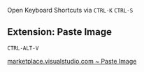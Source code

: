 Open Keyboard Shortcuts via `CTRL-K` `CTRL-S`

## Extension: Paste Image

`CTRL-ALT-V`

[marketplace.visualstudio.com ~ Paste Image](https://marketplace.visualstudio.com/items?itemName=mushan.vscode-paste-image)
